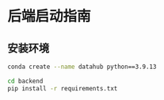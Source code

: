 # 后端启动指南

## 安装环境
```bash
conda create --name datahub python==3.9.13
```

```bash
cd backend
pip install -r requirements.txt
```